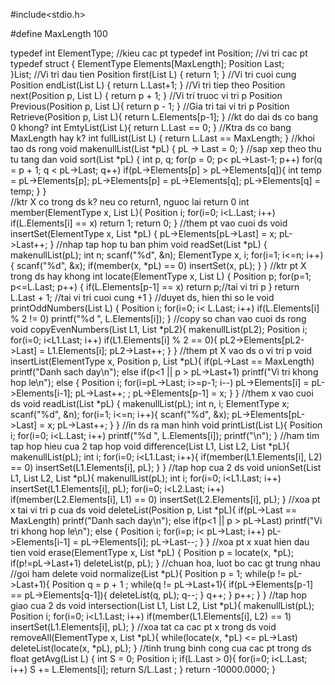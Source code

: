 #include<stdio.h> 

#define MaxLength 100

typedef int ElementType; //kieu cac pt
typedef int Position; 	 //vi tri cac pt 
typedef struct {
	ElementType Elements[MaxLength];
	Position Last;  
}List;
//Vi tri dau tien 
Position first(List L) {
	return 1;
}
//Vi tri cuoi cung 
Position endList(List L) {
	return L.Last+1;
}
//Vi tri tiep theo 
Position next(Position p, List L) {
	return p + 1;
}
//Vi trí truoc vi tri p
Position Previous(Position p, List L){
	return p - 1;
} 
//Gia tri tai vi tri p
Position Retrieve(Position p, List L){
	return L.Elements[p-1];
}
 //kt do dai ds co bang 0 khong?
int EmtyList(List L){
 	return L.Last == 0; 
 } 
 //Ktra ds co bang MaxLength hay k?
int fullList(List L) {
 	return L.Last == MaxLength;
 } 
//khoi tao ds rong 
void makenullList(List *pL) {
	pL -> Last = 0;
} 
//sap xep theo thu tu tang dan
void sort(List *pL) {
	int p, q;
	for(p = 0; p< pL->Last-1; p++)
		for(q = p + 1; q < pL->Last; q++)
			if(pL->Elements[p] > pL->Elements[q]){
				int temp = pL->Elements[p];
				pL->Elements[p] = pL->Elements[q];
				pL->Elements[q] = temp;
			}
		} 	
//ktr X co trong ds k? neu co return1, nguoc lai return 0
int member(ElementType x, List L){
	Position i;
	for(i=0; i<L.Last; i++)
		if(L.Elements[i] == x)
			return 1;
	return 0;
}
//them pt vao cuoi ds
void insertSet(ElementType x, List *pL) {
	pL->Elements[pL->Last] = x;
	pL->Last++;
}
//nhap tap hop tu ban phim
void readSet(List *pL) {
	makenullList(pL);
	int n;
	scanf("%d", &n);
	ElementType x, i;
	for(i=1; i<=n; i++){
		scanf("%d", &x);
		if(member(x, *pL) == 0)
			insertSet(x, pL); 
	}
}
//ktr pt X  trong ds hay khong
int locate(ElementType x, List L) {
	Position p;
	for(p=1; p<=L.Last; p++) {
		if(L.Elements[p-1] == x)
			return p;//tai vi tri p
	}
	return L.Last + 1; //tai vi tri cuoi cung +1
}
//duyet ds, hien thi so le
void printOddNumbers(List L) {
	Position i; 
	for(i=0; i< L.Last; i++)
		if(L.Elements[i] % 2 != 0)
			printf("%d ", L.Elements[i]); 
} 
//copy so chan vao cuoi ds rong 
void copyEvenNumbers(List L1, List *pL2){
	makenullList(pL2);
	Position i;
	for(i=0; i<L1.Last; i++)
		if(L1.Elements[i] % 2 == 0){
			pL2->Elements[pL2->Last] = L1.Elements[i];
			pL2->Last++; 
		}
} 
//them pt X vao ds o vi tri p
void insertList(ElementType x, Position p, List *pL){
	if(pL->Last == MaxLength)
		printf("Danh sach day\n");
	else if(p<1 || p > pL->Last+1)
			printf("Vi tri khong hop le\n");
		else {
			Position i;
			for(i=pL->Last; i>=p-1; i--)
				pL->Elements[i] = pL->Elements[i-1];
			pL->Last++; ;
			pL->Elements[p-1] = x;
	}
} 
//them x vao cuoi ds
void readList(List *pL) {
    makenullList(pL);
    int n, i;
    ElementType x;
    scanf("%d", &n);
    for(i=1; i<=n; i++){
        scanf("%d", &x);
        pL->Elements[pL->Last] = x;
        pL->Last++;
    }
}
//in ds ra man hinh
void printList(List L){
	Position i;
	for(i=0; i<L.Last; i++)
		printf("%d ", L.Elements[i]);
	printf("\n"); 
} 
//ham tim tap hop hieu cua 2 tap hop
void difference(List L1, List L2, List *pL){
	makenullList(pL);
	int i;
	for(i=0; i<L1.Last; i++){
		if(member(L1.Elements[i], L2) == 0)
			insertSet(L1.Elements[i], pL); 
	} 
} 
//tap hop cua 2 ds
void unionSet(List L1, List L2, List *pL){
	makenullList(pL);
	int i;
	for(i=0; i<L1.Last; i++)
		insertSet(L1.Elements[i], pL);
	for(i=0; i<L2.Last; i++)
		if(member(L2.Elements[i], L1) == 0)
			insertSet(L2.Elements[i], pL);
} 
//xoa pt x tai vi tri p cua ds
void deleteList(Position p, List *pL){
	if(pL->Last == MaxLength)
		printf("Danh sach day\n");
	else if(p<1 || p > pL->Last)
			printf("Vi tri khong hop le\n");
		else {
			Position i;
			for(i=p; i< pL->Last; i++)
				pL->Elements[i-1] = pL->Elements[i];
			pL->Last--;
		}
}
//xoa pt x xuat hien dau tien
void erase(ElementType x, List *pL) {
	Position p = locate(x, *pL);
	if(p!=pL->Last+1)
		deleteList(p, pL);
}
//chuan hoa, luot bo cac gt trung nhau
//goi ham delete
void normalize(List *pL){
	Position p = 1;
	while(p != pL->Last+1){
		Position q = p + 1 ;
		while(q != pL->Last+1){
			if(pL->Elements[p-1] == pL->Elements[q-1]){
				deleteList(q, pL);
				q--; 
			}
			q++; 
		}
		p++;
	}
}
//tap hop giao cua 2 ds
void intersection(List L1, List L2, List *pL){
	makenullList(pL); 
	Position i;
	for(i=0; i<L1.Last; i++)
		if(member(L1.Elements[i], L2) == 1)
			insertSet(L1.Elements[i], pL);
} 
//xoa tat ca cac pt x trong ds
void removeAll(ElementType x, List *pL){
	while(locate(x, *pL) <= pL->Last)
		deleteList(locate(x, *pL), pL); 
} 
//tinh trung binh cong cua cac pt trong ds
float getAvg(List L) {
	int S = 0;
	Position i;
	if(L.Last > 0){
		for(i=0; i<L.Last; i++)
			S += L.Elements[i];
		return S/L.Last ;
	}
	return -10000.0000; 
}
